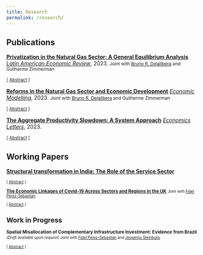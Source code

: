 ```yaml
---
title: Research
permalink: /research/
---
```


## Publications

**[Privatization in the Natural Gas Sector: A General Equilibrium Analysis](https://ojs.latinaer.org/laer/article/view/199)** <span style="text-decoration:underline">*Latin American Economic Review*</span>, 2023.
<small> Joint with [Bruno R. Delalibera](https://sites.google.com/view/brunodelalibera/home) and Guilherme Zimmerman </small>

<small>[ <a href="#" onclick="toggle_visibility('ldcs-privatization')">Abstract</a> ] </small>

<div id="ldcs-privatization" style="display: none; text-align: justify; line-height: 1" ><small>
A broad literature highlights efficiency gains due to cost reduction after privatizations in the energy sector. However, to the best of our knowledge, this literature does not develop general equilibrium models, which are fundamental to account for post-privatization gains from a regional perspective. This paper evaluates the increase in efficiency necessary to make the privatization of a natural gas local distribution company (LDC) worthwhile in a state-level fiscal sense. We propose a general equilibrium model representing a regional economy supplied by a monopolistic LDC, whose ownership is shared between the private sector and federal and state governments and calibrate it for 13 of the major Brazilian LDCs. We find that the necessary unit cost reduction varies substantially across LDCs and depends on the level of underpricing when the asset is sold. The necessary unitary cost reductions range from 1.6\% to 64\% when we consider the median level of underpricing found in the literature.
</small><br><br/></div>

**[Reforms in the Natural Gas Sector and Economic Development](https://authors.elsevier.com/sd/article/S0264-9993(23)00170-0)** <span style="text-decoration:underline">*Economic Modelling*</span>, 2023.
<small> Joint with [Bruno R. Delalibera](https://sites.google.com/view/brunodelalibera/home) and Guilherme Zimmerman </small>

<small>[ <a href="#" onclick="toggle_visibility('ldcs-brazil')">Abstract</a> ] </small>

<div id="ldcs-brazil" style="display: none; text-align: justify; line-height: 1" ><small>
This paper investigates the short- and long-term effects of increased competition in the provision of natural gas. We build a dynamic general equilibrium model with monopolistic distribution of natural gas and calibrate it to 12 major Brazilian local distribution companies. We find that reductions in the price of natural gas can lead to sustained and significant increases of natural gas in the energy mix. A 5% reduction in the price of natural gas leads to a median increase in the consumption of natural gas of 5.5%, with moderate GDP gains between 0.03% and 0.16%. Our model not only highlights the mechanisms for energy transitions but also shows that moderate declines in natural gas prices can lead to sustained long-term increases in the share of natural gas consumption.
</small><br><br/></div>

**[The Aggregate Productivity Slowdown: A System Approach](https://www.sciencedirect.com/science/article/pii/S0165176522004463)** <span style="text-decoration:underline">*Economics Letters*</span>, 2023.

<small>[ <a href="#" onclick="toggle_visibility('slowdown_ces')">Abstract</a> ] </small>

<div id="slowdown_ces" style="display: none; text-align: justify; line-height: 1" ><small>
I revisit the productivity slowdown debate by estimating the capital-labor elasticity and the bias of technical change for the U.S. economy under four different models of technical change. One with constant growth rates, one with a structural break in the constant growth rates, one in which growth is linear, and one with flexible time-varying growth rates. I find evidence in support of non-constant growth rates of factor-augmenting technical change. Labor-augmenting technical change growth rates are decelerating, while capital-augmenting technical change is non negligible but vanishes quickly.
</small><br><br/></div>

## Working Papers

**[Structural transformation in India: The Role of the Service Sector](https://drive.google.com/file/d/1g89fQmk9zgoXdgF2FxcpOjCy74qF-c0n/view)** <small>

<small>[ <a href="#" onclick="toggle_visibility('india-jmp')">Abstract</a> ] </small>

<div id="india-jmp" style="display: none; text-align: justify; line-height: 1" ><small>
Contrary to the experience of industrialized countries, productivity growth of Indian services has been consistently faster than manufacturing. In this paper, I document that (i) the fastest growing industries in services grow faster than in manufacturing; (ii) faster productivity growth in services than in manufacturing is not because of sluggish manufacturing productivity; (iii) the supply of skilled workers in India is skewed towards tertiary education and (iv) the service sector is the most skill intensive; (v) returns to schooling are larger for the high-productivity services. To quantify and rationalize these facts, I construct a multi-sector model of structural change with high and low-skilled workers. The calibrated model suggests that the large supply of high-skill workers combined with higher skill intensity in the service sector seem to be behind the services take-off. The data imply that service sub-sectors are gross substitutes while manufacturing sub-sectors are gross complements. This will accelerate productivity growth in services and decelerate productivity growth in manufacturing.
</small><br><br/></div>

**[The Economic Linkages of Covid-19 Across Sectors and Regions in the UK](https://drive.google.com/file/d/1K3hs8RNPWjQRBUIqs9Sat2IUfXRNU5UW/view?usp=drive_link)** 
<small>Joint with [Fidel Pérez-Sebastián](http://fae.ua.es/FAEX/perez-sebastianfidel/)</small>

<small>[ <a href="javascript:void();" onclick="toggle_visibility('covid-spatial')">Abstract</a> ] </small>

<div id="covid-spatial" style="display: none; text-align: justify; line-height: 1" ><small>
This paper builds a spatial model of trade with supply-chain links to try to understand the effect of economic links and policies on the spread of the Covid-19 pandemic during the first wave across NUTS2 UK regions. We find that the fight to reduce infection rates was more successful in the UK than in the European Union. Our results imply that without the policy reaction in Europe, the number of deaths during the first wave of the pandemic would have been about 4,400,000 larger in the European Union and about 1,217,000 higher in the UK, and that these benefits vary greatly across UK regions. Comparing the effects of the policies implemented in the EU27 and in the UK, we estimate that, in the absence of European-Union’s anti-Covid-19 measures, the number of deaths in the UK would have been an 80% larger; and that UK anti-Covid-19 measures saved about 50,000 lives in the European Union and 1,200,000 lives in the UK.
</small><br><br/></div>

## Work in Progress

**Spatial Misallocation of Complementary Infrastructure Investment: Evidence from Brazil** <small>*(Draft available upon request)*</small> 
<small> Joint with [Fidel Pérez-Sebastián](http://fae.ua.es/FAEX/perez-sebastianfidel/) and [Jevgenijs Steinbuks](http://www.steinbuks.info/) </small>

<small>[ <a href="javascript:void();" onclick="toggle_visibility('brazil-spatial')">Abstract</a> ] </small>

<div id="brazil-spatial" style="display: none; text-align: justify; line-height: 1" ><small>
How is the spatial development of economic activity affected by the misallocation of complementary public capital? To answer this question, we model jointly the endogenous evolution of transport and electricity networks in a multi-sector quantitative spatial general-equilibrium model where sectoral productivities are affected by the quality of both infrastructure types. Simulation results for the Brazilian economy point to large welfare gains from reallocating infrastructure investment. Spatial and fiscal complementarities in heterogeneous infrastructure provision determine a sizeable part of the those gains. Spatial misallocation of both infrastructure investments is positively associated with local political support for the incumbent authority. 
</small><br><br/></div>



<script type="text/javascript">
   function toggle_visibility(id) {
       var e = document.getElementById(id);
       if(e.style.display == 'block')
          e.style.display = 'none';
       else
          e.style.display = 'block';
   }
</script>
